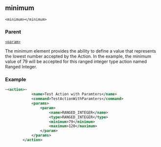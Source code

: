 ## minimum

`<minimum></minimum>`


### Parent

[`<param>`][1]


The minimum element provides the ability to define a value that represents the lowest number accepted by the Action. In the example, the minimum value of 79 will be accepted for this ranged integer type action named Ranged Integer.

### Example

```xml
~<action>~
			<name>Test Action with Paramters</name>
			<command>TestActionWithParamters</command>
			<params>
				<param>
					<name>RANGED_INTEGER</name>
					<type>RANGED_INTEGER</type>
					<minimum>79</minimum>
					<maximum>120</maximum>
				</param>
			</params>
		</action>
```





[1]:	https://verbose-telegram-5004f902.pages.github.io/#actions-xml-param